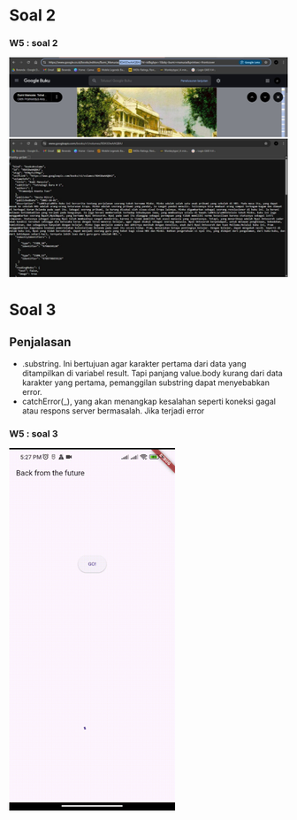 # Soal 2
### W5 : soal 2
<img src="https://github.com/AgungRizkiSaputra/Books/blob/main/images/soal2.1.jpg"  width="900px">
<img src="https://github.com/AgungRizkiSaputra/Books/blob/main/images/soal2.2.jpg"  width="900px">

# Soal 3

## Penjalasan
- .substring. Ini bertujuan agar karakter pertama dari data yang ditampilkan di variabel result. Tapi panjang value.body kurang dari data karakter yang pertama, pemanggilan substring dapat menyebabkan error. 
- catchError(_), yang akan menangkap kesalahan seperti koneksi gagal atau respons server bermasalah. Jika terjadi error

### W5 : soal 3
<img src="https://github.com/AgungRizkiSaputra/Books/blob/main/images/GIFsoal3.gif"  width="300px">

